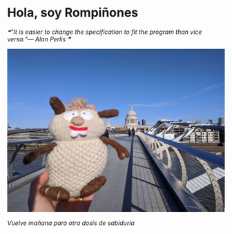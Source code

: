 # Hola, soy Rompiñones

<!--STARTS_HERE_QUOTE_README-->
<i>❝“It is easier to change the specification to fit the program than vice versa.”— Alan Perlis   ❞</i>
<!--ENDS_HERE_QUOTE_README-->

<!--START_SECTION:update_image-->
![alt text](https://raw.githubusercontent.com/focaalvarez/rompinones/main/.github/images/IMG_20220205_105737.jpg?raw=true)
<!--END_SECTION:update_image-->

*Vuelve mañana para otra dosis de sabiduría*
